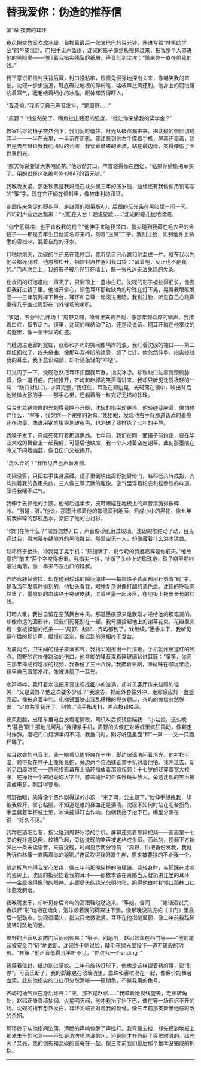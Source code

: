 # 替我爱你：伪造的推荐信

第1章 夜奔的耳环

夜风把空教室吹成冰窟，我捏着最后一张皱巴巴的百元钞，塞进写着“林筝助学金”的牛皮信封。门把手无声坠落，沈砚的影子像黑板擦抹过来，把我整个人罩进他的黑暗里——他盯着我指尖残留的纸屑，声音低到尘埃：“原来你一直在偷我的钱。”

我下意识把信封往背后藏，封口没粘牢，钞票角倔强地探出头来，像嘲笑我的笨拙。沈砚一步步逼近，鞋底碾过地板的碎粉笔，咯吱声比风还利。他身上的羽绒服沾着寒气，睫毛结着细小的冰晶，眼神却烫得吓人。

“我没偷。”我听见自己声音发抖，“是周野……”

“周野？”他忽然笑了，嘴角扯出残忍的弧度，“他让你来偷我的奖学金？”

教室后排的椅子突然倒下，我们同时僵住。月光从破窗漏进来，把沈砚的侧脸切成两半——一半在光里，一半沉在阴影。我注意到他右手攥着手机，屏幕还亮着，锁屏是去年辩论赛我们团队的合照。我穿着借来的正装，站在最边缘，笑得像偷了全世界的光。

“那天你说要请大家喝奶茶。”他忽然开口，声音轻得像在回忆，“结果你偷偷把单买了。用的就是这张编号XH3847的百元钞。”

我喉咙发紧。那张钞票是我妈缝在枕头里三年的压岁钱，边缘还有我偷偷用铅笔写的“筝”字。现在它正躺在信封里，像被审判的罪证。

走廊传来急促的脚步声，是赵祁的限量版AJ，后跟的反光条在黑暗里一闪一闪。齐屿的声音远远飘来：“可能在天台！她说要跳……”沈砚的瞳孔猛地收缩。

“你宁愿跳楼，也不肯收我的钱？”他伸手来碰我领口，指尖碰到我藏在毛衣里的金链子——那是去年生日他匿名寄来的，刻着“逆风”二字。我别过脸，闻到他身上熟悉的雪松味，混着夜跑的汗水。

灯啪地熄灭，沈砚的手还悬在我领口，我听见自己心跳和他混成一片。就在我以为他会掐死我时，他忽然松开，把信封原样塞回我口袋：“留着吧，反正也不是我的。”门再次合上，我的影子被月光钉在墙上，像一张永远无法兑现的欠条。

化妆间的灯泡嗞啦一声灭了，只剩顶上一盏冷白灯。沈砚的影子被拉得细长，像要把我钉进镜子里。他摊开掌心，铜色耳环那粒缺角的珍珠在灯下晃，晃得我眼眶发涩——三年前我摔下舞台，耳环和自尊一起滚进黑暗。我别过脸，听见自己心跳声重得几乎盖过周野在门外催场的喇叭。

“筝姐，五分钟后开场！”周野又喊，嗓音里夹着不耐，像那年观众席的嘘声。我攥着口红，指节泛白。镜里，沈砚的喉结动了动，还是没说话。铜耳环躺在他掌纹的沟壑里，像一条干涸的血迹。

门缝透进走廊的霓虹，赵祁和齐屿的笑闹像隔岸的浪。我盯着沈砚的袖口——第二颗纽扣松了，线头蜷曲，像那年我摔断的锁骨，缝了七针。他忽然伸手，指尖掠过我的耳垂，我下意识缩颈，却听见极轻的“咔哒”。

灯又闪了一下，沈砚忽然把耳环扣回我耳垂，指尖冰凉。珍珠缺口贴着我颈侧脉搏，像一道旧疤。门被推开，齐屿和赵祁的笑声涌进来，我却只听见沈砚极轻的一句：“缺口对缺口，才算完整。”我怔住，耳坠在颊边晃，光斑落在镜中，映出背后他微微发颤的手——那手心里，还躺着另一粒完好无损的珍珠。

后台化妆镜惨白的光刺得我睁不开眼，沈砚的指尖却更冷。他轻碰我腕骨，像怕碰碎什么，“林筝，我欠你一个完整的谢幕。”我抬眼，发现他右手背那道新添的墨痕还在渗墨，像谁用钢笔狠狠划破夜色，也划破了我排练了七年的平静。

我嗓子发干，只能死死盯着那道黑线。七年前，我们在同一面镜子前约定，要在毕业大戏的舞台上一起鞠躬，可最后他缺席，我一个人对着空座谢幕。此刻那墨痕在冷光下闪着幽蓝，像旧伤口又被揭开。

“怎么弄的？”我听见自己声音发颤。

沈砚没答，只把右手往身后藏。镜子里倒映出周野抱臂倚门，赵祁低头转戒指，齐屿抱着我的备用头纱，三人像三尊沉默的雕像。空气里浮着粉底和松香胶的味道，压得我喘不过气。

我伸手去抓他的手腕，他却后退半步，皮鞋跟磕在地板上的声音清脆得像碎冰。“别碰，脏。”他说。那墨汁顺着他的指缝滴到地面，溅成小小的黑花，像七年前我摔碎的那瓶墨水，染脏了他的白衬衫。

“你们在等什么？”周野忽然开口，声音像砂纸磨过玻璃。沈砚的喉结动了动，目光穿过我，看向幕布缝隙外的黑暗舞台。那里空无一人，却像藏着什么洪水猛兽。

赵祁终于抬头，冲我晃了晃手机：“热搜爆了，说今晚的特邀嘉宾是你前夫。”他故意把“前夫”两个字咬得极重。我指尖一抖，扯断了头纱上的珍珠链，珠子噼里啪啦滚进角落，像一串来不及出口的辩解。

齐屿弯腰替我捡，却在碰到珍珠的瞬间僵住——每颗珠子背面都用针刻着“砚”字，是我当年发疯时偷刻的。他抬头看我，眼神复杂得像打翻的调色盘。沈砚的呼吸突然重了，墨痕处的血珠终于突破皮肤，混着黑墨一起滚落，在地板上拖出长长的红线。

灯暗人散，我独自留在空荡舞台中央。那道墨痕原来是我刚才递给他的钢笔漏的，却像命运的回形针，把我们死死别在一起。我弯腰拾起地上的谢幕花束，花瓣里夹着一张被揉皱的纸条——“周野、赵祁、齐屿都到了，戏继续。”墨香未干，我听见幕布后的脚步声，缓慢却坚定，像迟到的真相终于登台。

凌晨两点，卫生间的镜子蒙满雾气，我指尖刚擦出一片清晰，手机就炸出猩红的光点。周野的定位像跳动的伤口，他含糊的嗓音混着碎玻璃钻进耳膜：“筝筝，你高三那年摔成狗吃屎的视频，我备份了三十八份。”我攥着牙刷，薄荷味在喉咙里烧，镜里自己眼尾发红，像被谁扇了一耳光。

水声哗哗，我盯着水流把牙膏沫卷成细小的漩涡，却听见客厅传来赵祁的轻笑：“又是周野？他这次要多少钱？”我没答，抓起外套往外冲，走廊感应灯一盏盏亮起，像被追着审判。电梯镜面映出我乱糟糟的睡衣领口，齐屿的微信忽然弹出：“定位共享我开了，别怕。”我手指发抖，差点按错楼层。

夜风割脸，出租车里电台放着老情歌，司机从后视镜偷瞄我：“小姑娘，这么晚去‘暮色’啊？那地儿可乱。”我攥紧手机，周野的头像在对话框里疯狂跳动，像颗定时炸弹。酒吧门口灯牌半闪不闪，我推门时，刚好听见里面“砰”一声——又一只酒杯碎了。

震耳欲聋的电音里，我一眼看见周野瘫在卡座，脚边玻璃渣闪着冷光。他衬衫半湿，领带勒在脖子上像条死蛇，旁边两个陪酒妹正拿手机对着他拍。我冲过去，却听见四周哄笑——原来投影幕布上循环播放着那段视频：十七岁的我穿着宽大校服，在操场一个踉跄跪成大字型，膝盖磕出的血珠慢镜头放大，旁边沈砚的笑声被调成电音，刺耳得要命。

周野抬眼，笑得像个恶作剧得逞的小孩：“来了啊，公主殿下。”他伸手想拽我，却被我躲开。掌心黏腻，不知道是谁的鼻血还是酒渍。沈砚不知何时站在吧台拐角，手里晃着半杯威士忌，冰块撞得叮当作响。他朝我抬了抬下巴，嘴型分明在说：“好久不见。”

我蹲在酒吧后巷，指尖碰到周野冰凉的手机，屏幕还亮着那段视频——画面里十七岁的我扑通跪倒，校裙飞起，旁边沈砚的笑声被定格成永恒。而此刻，视频下方新弹出一条未读语音，来自沈砚，时间显示两分钟前：“周野，你把备份发我，我就告诉你林筝一直瞒着你的秘密。”夜风吹得我眼眶生疼，原来被要挟的不止我一个。

信封折角刺得我掌心发疼，像三年前那晚碎掉的玻璃碴。我转身时，赤脚踩在冰凉的瓷砖上，沈砚的指尖捏着我的耳环——那枚本该在离婚当天就扔进江里的耳环——金属冷得像他的眼神。走廊尽头的绿光忽明忽暗，照得他白衬衫领口那抹口红印愈发刺眼。

我喉咙发干，却听见身后齐屿的高跟鞋哒哒追来。“筝姐，合同——”她话没说完，香槟杯“啪”地砸在墙角，泡沫顺着我的脚踝往下淌，像那晚没跳完的《卡门》里最后一记鼓点。沈砚没回头，指尖只微微收紧，耳环在他指缝里颤，像三年前我踮脚旋转时坠地的泪。

周野的声音从消防门后闷闷传来：“筝子，别磨叽，赵祁的车在西门等——”他的尾音被安全门“砰”地截断。沈砚终于侧过脸，睫毛在绿光里投下一道刀锋般的阴影。“林筝，”他声音低得几乎听不见，“你欠我一个ending。”

我攥着信封，纸边割进掌纹。三年前旋转灯球下，他也是这样捏着我的腰，说“别停”。可音乐断了，我的脚踝崴在玻璃渣里，血珠和香槟混在一起，像廉价的舞台血浆。此刻他指尖的口红印忽然清晰——珊瑚色，不是我用的色号。

齐屿的抽气声在身后炸开：“天，那不是赵祁……”我顺着她视线望去，走廊转角处，赵祁正倚着墙抽烟，火星明灭间，他冲我抬了抬下巴，像在等一场迟迟不开的戏。沈砚的指节忽然发白，耳环尖端正对着我的锁骨，像三年前那支舞里他临时改的杀招。

耳环终于从他指间坠落，清脆的声响惊醒了声控灯。我弯腰去捡，却先摸到地板上那滩未干的水渍——不知是消防喷淋漏的水，还是刚才齐屿砸了香槟时溅的。绿光灭了又亮，我的倒影和沈砚的重叠在一起，像三年前我们最后那个根本没完成的拥抱。


---

